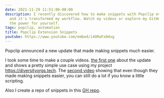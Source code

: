 ```yaml
---
date: 2021-11-29 11:51:00-08:00
description: I recently discovered how to make snippets with Popclip even easier -
  and it's transformed my workflow. Watch my videos or explore my GitHub repo to see
  the power for yourself.
tags: popclip, automation
title: Popclip Extension Snippets
youtube: https://www.youtube.com/embed/i4ORaFxbHvg
---
```


Popclip announced a new update that made making snippets much easier.

I took some time to make a couple videos. [the first one](https://www.youtube.com/watch/i4ORaFxbHvg) about the update and shows a pretty simple use case using my project <https://diversityorgs.tech>. The [second video](https://www.youtube.com/watch?v=mF8KHV7s3EE) showing that even though they made making snippets easier, you can still do a lot if you know a little scripting.

Also I create a repo of snippets in this [GH repo](https://github.com/kjaymiller/Jays-PopClip-Snippets).

